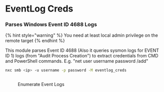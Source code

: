 # EventLog Creds

### Parses Windows Event ID 4688 Logs

{% hint style="warning" %}
You need at least local admin privilege on the remote target
{% endhint %}

This module parses Event ID 4688 (Also it queries sysmon logs for EVENT ID 1) logs (from "Audit Process Creation") to extract credentials from CMD and PowerShell commands. E.g. "net user username password /add"

```bash
nxc smb <ip> -u username -p password -M eventlog_creds
```

<figure><img src="https://github.com/user-attachments/assets/ea7b71d4-4ecb-4662-8ad8-d3a811ab5d42" alt=""><figcaption><p>Enumerate Event Logs</p></figcaption></figure>
